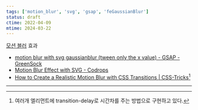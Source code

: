 ```yaml
---
tags: ['motion_blur', 'svg', 'gsap', 'feGaussianBlur']
status: draft
ctime: 2022-04-09
mtime: 2024-03-22
---
```


[모션 블러](https://ko.wikipedia.org/wiki/%EB%AA%A8%EC%85%98_%EB%B8%94%EB%9F%AC) 효과

  - [motion blur with svg gaussianblur (tween only the x value) - GSAP - GreenSock](https://greensock.com/forums/topic/20180-motion-blur-with-svg-gaussianblur-tween-only-the-x-value/)
  - [Motion Blur Effect with SVG - Codrops](https://tympanus.net/codrops/2015/04/08/motion-blur-effect-svg/)
  - [How to Create a Realistic Motion Blur with CSS Transitions | CSS-Tricks](https://css-tricks.com/how-to-create-a-realistic-motion-blur-with-css-transitions/)[^1]

---

[^1]: 여러개 엘리먼트에 transition-delay로 시간차를 주는 방법으로 구현하고 있다.